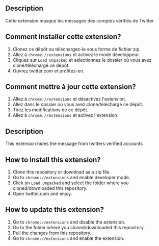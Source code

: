 ## Description

Cette extension masque les messages des comptes vérifiés de Twitter

## Comment installer cette extension?

1. Clonez ce dépôt ou téléchargez-le sous forme de fichier zip.
2. Allez à `chrome://extensions` et activez le mode développeur.
3. Cliquez sur `Load Unpacked` et sélectionnez le dossier où vous avez cloné/téléchargé ce dépôt.
4. Ouvrez twitter.com et profitez-en.

## Comment mettre à jour cette extension?

1. Allez à `chrome://extensions` et désactivez l'extension.
2. Allez dans le dossier où vous avez cloné/téléchargé ce dépôt.
3. Tirez les modifications de ce dépôt.
4. Allez à `chrome://extensions` et activez l'extension.

## Description

This extension hides the message from twitters verified accounts

## How to install this extension?

1. Clone this repository or download as a zip file.
2. Go to `chrome://extensions` and enable developer mode.
3. Click on `Load Unpacked` and select the folder where you cloned/downloaded this repository.
4. Open twitter.com and enjoy.

## How to update this extension?

1. Go to `chrome://extensions` and disable the extension.
2. Go to the folder where you cloned/downloaded this repository.
3. Pull the changes from this repository.
4. Go to `chrome://extensions` and enable the extension.

